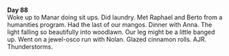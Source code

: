 **Day 88**  
Woke up to Manar doing sit ups. Did laundry. Met Raphael and Berto from a humanities program. Had the last of our mangos. Dinner with Anna. The light falling so beautifully into woodlawn. Our leg might be a little banged up. Went on a jewel-osco run with Nolan. Glazed cinnamon rolls. AJR. Thunderstorms.
